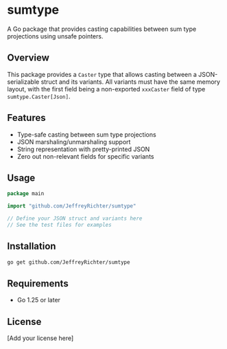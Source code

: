 # sumtype

A Go package that provides casting capabilities between sum type projections using unsafe pointers.

## Overview

This package provides a `Caster` type that allows casting between a JSON-serializable struct and its variants. All variants must have the same memory layout, with the first field being a non-exported `xxxCaster` field of type `sumtype.Caster[Json]`.

## Features

- Type-safe casting between sum type projections
- JSON marshaling/unmarshaling support
- String representation with pretty-printed JSON
- Zero out non-relevant fields for specific variants

## Usage

```go
package main

import "github.com/JeffreyRichter/sumtype"

// Define your JSON struct and variants here
// See the test files for examples
```

## Installation

```bash
go get github.com/JeffreyRichter/sumtype
```

## Requirements

- Go 1.25 or later

## License

[Add your license here]